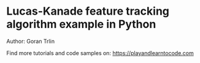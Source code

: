 # Lucas-Kanade feature tracking algorithm example in Python

Author:
Goran Trlin

Find more tutorials and code samples on:
https://playandlearntocode.com



